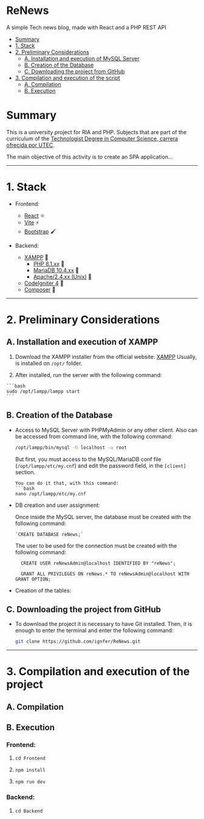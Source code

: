 # ReNews
A simple Tech news blog, made with React and a PHP REST API

- [Summary](#summary)
- [1. Stack](#3-stack)
- [2. Preliminary Considerations](#1-preliminary-considerations)
  - [A. Installation and execution of MySQL Server](#a-installation-and-execution-of-mysql-server)
  - [B. Creation of the Database](#b-creation-of-the-database)
  - [C. Downloading the project from GitHub](#c-downloading-the-project-from-github)
- [3. Compilation and execution of the script](#2-compilation-and-execution-of-the-project)
  - [A. Compilation](#a-compilation)
  - [B. Execution](#b-execution)


# Summary

This is a university project for RIA and PHP. Subjects that are part of the curriculum of the
[Technologist Degree in Computer Science, carrera ofrecida por UTEC](https://utec.edu.uy/en/education/undergraduate-study/technologist-degree-in-computer-science/).

The main objective of this activity is to create an SPA application...

- - -
# 1. Stack

- Frontend:

  - [React](https://react.dev/) ⚛️
  - [Vite](https://vitejs.dev/) ⚡
  - [Bootstrap](https://getbootstrap.com/) 🖌️

- Backend:

  - [XAMPP](https://www.apachefriends.org/index.html) 🚀
    - [PHP  8.1.xx](https://www.php.net/manual/en/) 🐘
    - [MariaDB 10.4.xx](https://mariadb.org/) 🐬
    - [Apache/2.4.xx (Unix)](https://httpd.apache.org/) 🦊
  - [CodeIgniter 4](https://codeigniter.com/) 🎸
  - [Composer](https://getcomposer.org/) 🎼


- - -

# 2. Preliminary Considerations

## A. Installation and execution of XAMPP

  1. Download the XAMPP installer from the official website: [XAMPP](https://www.apachefriends.org/index.html)
     Usually, is installed on `/opt/` folder. 
    
  2. After installed, run the server with the following command: 

    ```bash
    sudo /opt/lampp/lampp start
    ```
  
## B. Creation of the Database

- Access to MySQL Server with PHPMyAdmin or any other client. Also can be accessed from command line, with the following command:

   ```bash
   /opt/lampp/bin/mysql -h localhost -u root
   ```
   But first, you must access to the MySQL/MariaDB conf file (`/opt/lampp/etc/my.cnf`) and edit the password field, in the `[client]` section.
   ```
   You can do it that, with this command:
   ```bash
   nano /opt/lampp/etc/my.cnf
   ```


- DB creation and user assignment:

  Once inside the MySQL server, the database must be created with the following command:

  ```
  `CREATE DATABASE reNews;`
  ```
  The user to be used for the connection must be created with the following command:

  ```
    CREATE USER reNewsAdmin@localhost IDENTIFIED BY "reNews";
  ```

  ```
    GRANT ALL PRIVILEGES ON reNews.* TO reNewsAdmin@localhost WITH GRANT OPTION;
  ```

- Creation of the tables:

## C. Downloading the project from GitHub

- To download the project it is necessary to have Git installed. Then, it is enough to enter the terminal and 
  enter the following command:

  ```bash
  git clone https://github.com/ignfer/ReNews.git
  ```

- - -
# 3. Compilation and execution of the project
## A. Compilation

## B. Execution

### Frontend:

  1. `cd Frontend`

  2. `npm install`

  3. `npm run dev`

### Backend:

  1. `cd Backend`
